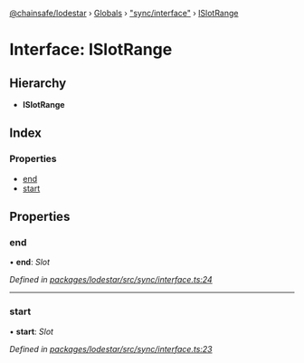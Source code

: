 [@chainsafe/lodestar](../README.md) › [Globals](../globals.md) › ["sync/interface"](../modules/_sync_interface_.md) › [ISlotRange](_sync_interface_.islotrange.md)

# Interface: ISlotRange

## Hierarchy

* **ISlotRange**

## Index

### Properties

* [end](_sync_interface_.islotrange.md#end)
* [start](_sync_interface_.islotrange.md#start)

## Properties

###  end

• **end**: *Slot*

*Defined in [packages/lodestar/src/sync/interface.ts:24](https://github.com/ChainSafe/lodestar/blob/0e426d2/packages/lodestar/src/sync/interface.ts#L24)*

___

###  start

• **start**: *Slot*

*Defined in [packages/lodestar/src/sync/interface.ts:23](https://github.com/ChainSafe/lodestar/blob/0e426d2/packages/lodestar/src/sync/interface.ts#L23)*
